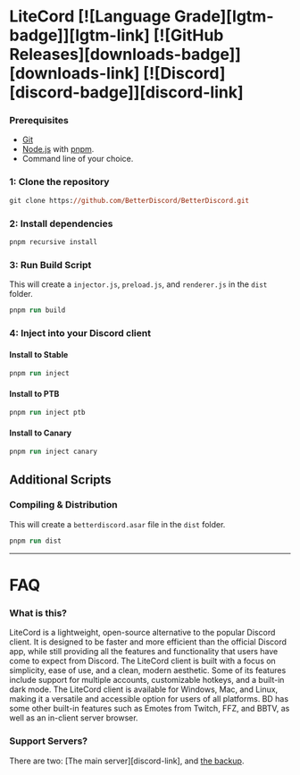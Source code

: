 # LiteCord [![Language Grade][lgtm-badge]][lgtm-link] [![GitHub Releases][downloads-badge]][downloads-link] [![Discord][discord-badge]][discord-link]


### Prerequisites
- [Git](https://git-scm.com)
- [Node.js](https://nodejs.org/en/) with [pnpm](https://pnpm.io/).
- Command line of your choice.

### 1: Clone the repository
```ps
git clone https://github.com/BetterDiscord/BetterDiscord.git
```
### 2: Install dependencies
```ps
pnpm recursive install
```
### 3: Run Build Script
This will create a `injector.js`, `preload.js`, and `renderer.js` in the `dist` folder.
```ps
pnpm run build
```
### 4: Inject into your Discord client
#### Install to Stable
```ps
pnpm run inject
```
#### Install to PTB
```ps
pnpm run inject ptb
```
#### Install to Canary
```ps
pnpm run inject canary
```

## Additional Scripts

### Compiling & Distribution
This will create a `betterdiscord.asar` file in the `dist` folder.
```ps
pnpm run dist
```

---

# FAQ

### What is this?
LiteCord is a lightweight, open-source alternative to the popular Discord client. It is designed to be faster and more efficient than the official Discord app, while still providing all the features and functionality that users have come to expect from Discord. The LiteCord client is built with a focus on simplicity, ease of use, and a clean, modern aesthetic. Some of its features include support for multiple accounts, customizable hotkeys, and a built-in dark mode. The LiteCord client is available for Windows, Mac, and Linux, making it a versatile and accessible option for users of all platforms.
BD has some other built-in features such as Emotes from Twitch, FFZ, and BBTV, as well as an in-client server browser.


### Support Servers?
There are two: [The main server][discord-link], and [the backup](https://discord.gg/C57JMntkZy).


